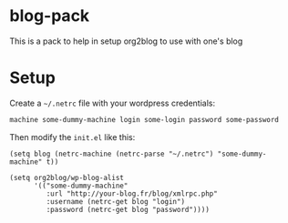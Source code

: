 # blog-pack

This is a pack to help in setup org2blog to use with one's blog

# Setup

Create a `~/.netrc` file with your wordpress credentials:
```txt
machine some-dummy-machine login some-login password some-password
```

Then modify the `init.el` like this:

```elisp
(setq blog (netrc-machine (netrc-parse "~/.netrc") "some-dummy-machine" t))

(setq org2blog/wp-blog-alist
      '(("some-dummy-machine"
         :url "http://your-blog.fr/blog/xmlrpc.php"
         :username (netrc-get blog "login")
         :password (netrc-get blog "password"))))

```

